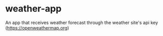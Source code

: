 # weather-app
An app that receives weather forecast through the weather site's api key (https://openweathermap.org)
